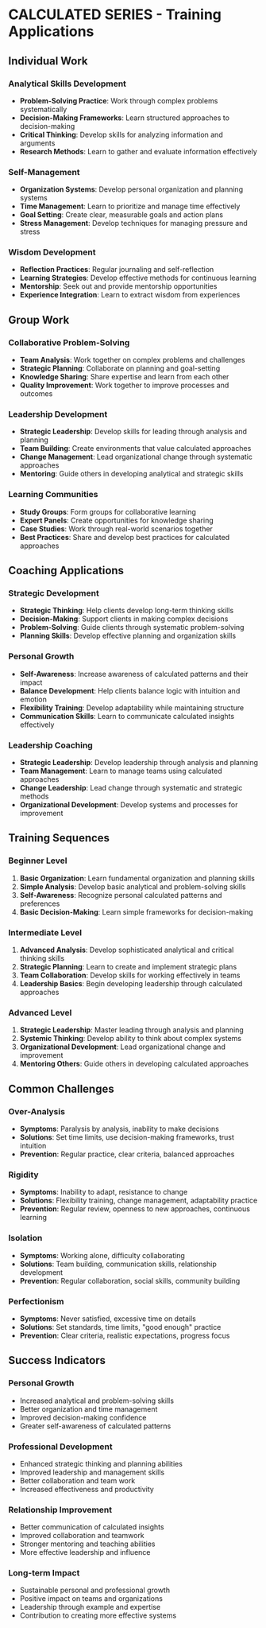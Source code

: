 # CALCULATED SERIES - Training Applications

## Individual Work

### Analytical Skills Development
- **Problem-Solving Practice**: Work through complex problems systematically
- **Decision-Making Frameworks**: Learn structured approaches to decision-making
- **Critical Thinking**: Develop skills for analyzing information and arguments
- **Research Methods**: Learn to gather and evaluate information effectively

### Self-Management
- **Organization Systems**: Develop personal organization and planning systems
- **Time Management**: Learn to prioritize and manage time effectively
- **Goal Setting**: Create clear, measurable goals and action plans
- **Stress Management**: Develop techniques for managing pressure and stress

### Wisdom Development
- **Reflection Practices**: Regular journaling and self-reflection
- **Learning Strategies**: Develop effective methods for continuous learning
- **Mentorship**: Seek out and provide mentorship opportunities
- **Experience Integration**: Learn to extract wisdom from experiences

## Group Work

### Collaborative Problem-Solving
- **Team Analysis**: Work together on complex problems and challenges
- **Strategic Planning**: Collaborate on planning and goal-setting
- **Knowledge Sharing**: Share expertise and learn from each other
- **Quality Improvement**: Work together to improve processes and outcomes

### Leadership Development
- **Strategic Leadership**: Develop skills for leading through analysis and planning
- **Team Building**: Create environments that value calculated approaches
- **Change Management**: Lead organizational change through systematic approaches
- **Mentoring**: Guide others in developing analytical and strategic skills

### Learning Communities
- **Study Groups**: Form groups for collaborative learning
- **Expert Panels**: Create opportunities for knowledge sharing
- **Case Studies**: Work through real-world scenarios together
- **Best Practices**: Share and develop best practices for calculated approaches

## Coaching Applications

### Strategic Development
- **Strategic Thinking**: Help clients develop long-term thinking skills
- **Decision-Making**: Support clients in making complex decisions
- **Problem-Solving**: Guide clients through systematic problem-solving
- **Planning Skills**: Develop effective planning and organization skills

### Personal Growth
- **Self-Awareness**: Increase awareness of calculated patterns and their impact
- **Balance Development**: Help clients balance logic with intuition and emotion
- **Flexibility Training**: Develop adaptability while maintaining structure
- **Communication Skills**: Learn to communicate calculated insights effectively

### Leadership Coaching
- **Strategic Leadership**: Develop leadership through analysis and planning
- **Team Management**: Learn to manage teams using calculated approaches
- **Change Leadership**: Lead change through systematic and strategic methods
- **Organizational Development**: Develop systems and processes for improvement

## Training Sequences

### Beginner Level
1. **Basic Organization**: Learn fundamental organization and planning skills
2. **Simple Analysis**: Develop basic analytical and problem-solving skills
3. **Self-Awareness**: Recognize personal calculated patterns and preferences
4. **Basic Decision-Making**: Learn simple frameworks for decision-making

### Intermediate Level
1. **Advanced Analysis**: Develop sophisticated analytical and critical thinking skills
2. **Strategic Planning**: Learn to create and implement strategic plans
3. **Team Collaboration**: Develop skills for working effectively in teams
4. **Leadership Basics**: Begin developing leadership through calculated approaches

### Advanced Level
1. **Strategic Leadership**: Master leading through analysis and planning
2. **Systemic Thinking**: Develop ability to think about complex systems
3. **Organizational Development**: Lead organizational change and improvement
4. **Mentoring Others**: Guide others in developing calculated approaches

## Common Challenges

### Over-Analysis
- **Symptoms**: Paralysis by analysis, inability to make decisions
- **Solutions**: Set time limits, use decision-making frameworks, trust intuition
- **Prevention**: Regular practice, clear criteria, balanced approaches

### Rigidity
- **Symptoms**: Inability to adapt, resistance to change
- **Solutions**: Flexibility training, change management, adaptability practice
- **Prevention**: Regular review, openness to new approaches, continuous learning

### Isolation
- **Symptoms**: Working alone, difficulty collaborating
- **Solutions**: Team building, communication skills, relationship development
- **Prevention**: Regular collaboration, social skills, community building

### Perfectionism
- **Symptoms**: Never satisfied, excessive time on details
- **Solutions**: Set standards, time limits, "good enough" practice
- **Prevention**: Clear criteria, realistic expectations, progress focus

## Success Indicators

### Personal Growth
- Increased analytical and problem-solving skills
- Better organization and time management
- Improved decision-making confidence
- Greater self-awareness of calculated patterns

### Professional Development
- Enhanced strategic thinking and planning abilities
- Improved leadership and management skills
- Better collaboration and team work
- Increased effectiveness and productivity

### Relationship Improvement
- Better communication of calculated insights
- Improved collaboration and teamwork
- Stronger mentoring and teaching abilities
- More effective leadership and influence

### Long-term Impact
- Sustainable personal and professional growth
- Positive impact on teams and organizations
- Leadership through example and expertise
- Contribution to creating more effective systems
